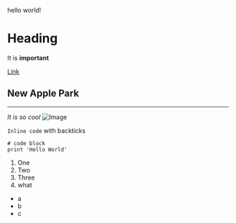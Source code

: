hello world!
# Heading
It is **important**

[Link](https://www.apple.com)


## New Apple Park
------------------
*It is so cool* 
![Image](https://content.fortune.com/wp-content/uploads/2020/03/Apple-Campus-Silicon-Valley-Coronavirus.jpg)

`Inline code` with backticks

```
# code block
print 'Hello World'
```

1. One 
2. Two
3. Three
4. what


* a
* b
* c
